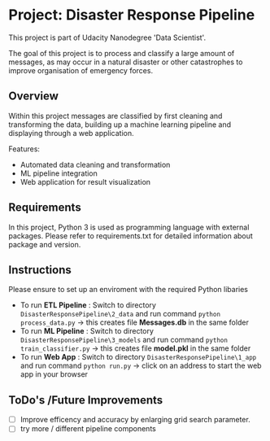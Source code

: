 # Project: Disaster Response Pipeline

This project is part of Udacity Nanodegree 'Data Scientist'.

The goal of this project is to process and classify a large amount of messages, as may occur in a 
natural disaster or other catastrophes to improve organisation of emergency forces.

## Overview

Within this project messages are classified by first cleaning and transforming the data, building up a 
machine learning pipeline and displaying through a web application. 

Features:

- Automated data cleaning and transformation
- ML pipeline integration
- Web application for result visualization

## Requirements

In this project, Python 3 is used as programming language with external packages. Please refer to 
requirements.txt for detailed information about package and version.

## Instructions
Please ensure to set up an enviroment with the required Python libaries

- To run **ETL Pipeline** : Switch to directory `DisasterResponsePipeline\2_data` and run command `python process_data.py` -> this creates file **Messages.db** in the same folder
- To run **ML Pipeline** :  Switch to directory `DisasterResponsePipeline\3_models` and run command `python train_classifier.py` -> this creates file **model.pkl** in the same folder
- To run **Web App** : Switch to directory `DisasterResponsePipeline\1_app` and run command `python run.py` -> click on an address to start the web app in your browser

## ToDo's /Future Improvements

- [ ] Improve efficency and accuracy by enlarging grid search parameter.
- [ ] try more / different pipeline components
